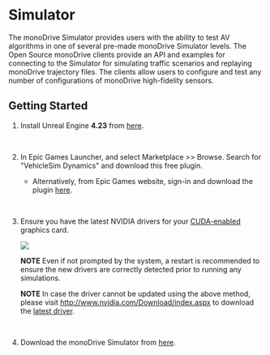 # Simulator 

The monoDrive Simulator provides users with the ability to test AV algorithms in one of several pre-made monoDrive Simulator levels. The Open Source monoDrive clients provide an API and examples for connecting to the Simulator for simulating traffic scenarios and replaying monoDrive trajectory files. The clients allow users to configure and test any number of configurations of monoDrive high-fidelity sensors.

## Getting Started

1. Install Unreal Engine **4.23** from [here](https://www.unrealengine.com/en-US/).

    <p>&nbsp;</p>

1. In Epic Games Launcher, and select Marketplace >> Browse. Search for "VehicleSim Dynamics" and download this free plugin. 
    - Alternatively, from Epic Games website, sign-in and download the plugin [here](https://www.unrealengine.com/marketplace/en-US/product/carsim-vehicle-dynamics).

    <p>&nbsp;</p>

1. Ensure you have the latest NVIDIA drivers for your [CUDA-enabled](https://developer.nvidia.com/cuda-gpus) graphics card.

    <div class="img_container">
        <img class='lg_img' src="../easier_device_driver_update.png"/>
    </div>

    **NOTE**
    Even if not prompted by the system, a restart is recommended to ensure the new drivers are correctly detected prior to running any simulations.

    **NOTE**
    In case the driver cannot be updated using the above method, please visit http://www.nvidia.com/Download/index.aspx to download the [latest driver](https://www.nvidia.comnvidia.com).
    
    <p>&nbsp;</p>

1. Download the monoDrive Simulator from [here](https://www.monodrive.io/register).

<p>&nbsp;</p>